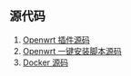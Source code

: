 ## 源代码

1. [Openwrt 插件源码](https://github.com/linkease/nas-packages) 
2. [Openwrt 一键安装脚本源码](https://github.com/linkease/ddnsto_all_in_one_script)
3. [Docker 源码](https://github.com/linkease/docker_ddnsto)
